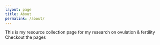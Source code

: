 ```yaml
---
layout: page
title: About
permalink: /about/
---
```


This is my resource collection page for my research on ovulation & fertility
Checkout the pages
